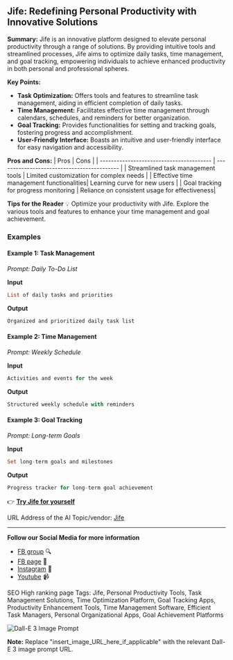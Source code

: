 
## Jife: Redefining Personal Productivity with Innovative Solutions

**Summary:** Jife is an innovative platform designed to elevate personal productivity through a range of solutions. By providing intuitive tools and streamlined processes, Jife aims to optimize daily tasks, time management, and goal tracking, empowering individuals to achieve enhanced productivity in both personal and professional spheres.

**Key Points:**
- **Task Optimization:** Offers tools and features to streamline task management, aiding in efficient completion of daily tasks.
- **Time Management:** Facilitates effective time management through calendars, schedules, and reminders for better organization.
- **Goal Tracking:** Provides functionalities for setting and tracking goals, fostering progress and accomplishment.
- **User-Friendly Interface:** Boasts an intuitive and user-friendly interface for easy navigation and accessibility.

**Pros and Cons:**
| Pros                                     | Cons                                       |
| ---------------------------------------- | ------------------------------------------- |
| Streamlined task management tools         | Limited customization for complex needs     |
| Effective time management functionalities| Learning curve for new users                 |
| Goal tracking for progress monitoring    | Reliance on consistent usage for effectiveness|

**Tips for the Reader** 💡
Optimize your productivity with Jife. Explore the various tools and features to enhance your time management and goal achievement.

### Examples

#### Example 1: Task Management
*Prompt: Daily To-Do List*

**Input**
```dart
List of daily tasks and priorities
```

**Output**
```dart
Organized and prioritized daily task list
```

#### Example 2: Time Management
*Prompt: Weekly Schedule*

**Input**
```dart
Activities and events for the week
```

**Output**
```dart
Structured weekly schedule with reminders
```

#### Example 3: Goal Tracking
*Prompt: Long-term Goals*

**Input**
```dart
Set long-term goals and milestones
```

**Output**
```dart
Progress tracker for long-term goal achievement
```

👉 [**Try Jife for yourself**](https://jife.com/)

URL Address of the AI Topic/vendor: [Jife](https://jife.com/)

---

**Follow our Social Media for more information**
- [FB group](https://www.facebook.com/groups/trionxai) 🔍
- [FB page](https://www.facebook.com/ai.trionxai) 📘
- [Instagram](https://www.instagram.com/trionxai/) 📸
- [Youtube](https://www.youtube.com/@robotdocs/) 📹

SEO High ranking page Tags: Jife, Personal Productivity Tools, Task Management Solutions, Time Optimization Platform, Goal Tracking Apps, Productivity Enhancement Tools, Time Management Software, Efficient Task Managers, Personal Organizational Apps, Goal Achievement Platforms

![Dall-E 3 Image Prompt](insert_image_URL_here_if_applicable)

**Note:** Replace "insert_image_URL_here_if_applicable" with the relevant Dall-E 3 image prompt URL.
